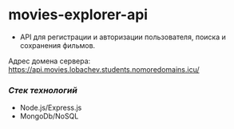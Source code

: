 # movies-explorer-api

- API для регистрации и авторизации пользователя, поиска и сохранения фильмов.

Адрес домена сервера: https://api.movies.lobachev.students.nomoredomains.icu/

### _Стек технологий_

- Node.js/Express.js
- MongoDb/NoSQL
